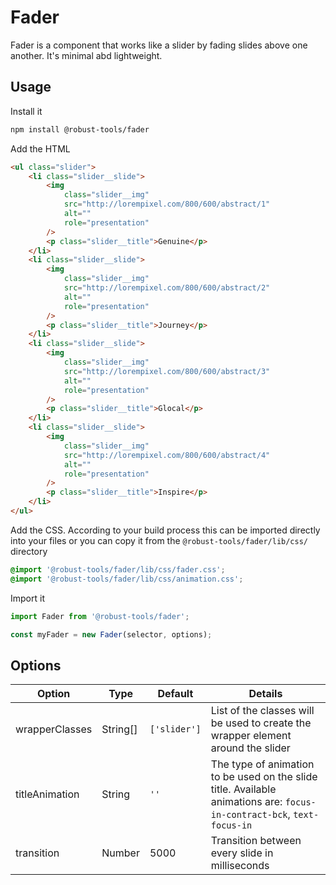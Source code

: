 # Fader

Fader is a component that works like a slider by fading slides above one another. It's minimal abd lightweight.

## Usage

Install it

```bash
npm install @robust-tools/fader
```

Add the HTML

```html
<ul class="slider">
	<li class="slider__slide">
		<img
			class="slider__img"
			src="http://lorempixel.com/800/600/abstract/1"
			alt=""
			role="presentation"
		/>
		<p class="slider__title">Genuine</p>
	</li>
	<li class="slider__slide">
		<img
			class="slider__img"
			src="http://lorempixel.com/800/600/abstract/2"
			alt=""
			role="presentation"
		/>
		<p class="slider__title">Journey</p>
	</li>
	<li class="slider__slide">
		<img
			class="slider__img"
			src="http://lorempixel.com/800/600/abstract/3"
			alt=""
			role="presentation"
		/>
		<p class="slider__title">Glocal</p>
	</li>
	<li class="slider__slide">
		<img
			class="slider__img"
			src="http://lorempixel.com/800/600/abstract/4"
			alt=""
			role="presentation"
		/>
		<p class="slider__title">Inspire</p>
	</li>
</ul>
```

Add the CSS. According to your build process this can be imported directly into your files or you can copy it from the `@robust-tools/fader/lib/css/` directory

```css
@import '@robust-tools/fader/lib/css/fader.css';
@import '@robust-tools/fader/lib/css/animation.css';
```

Import it

```javascript
import Fader from '@robust-tools/fader';

const myFader = new Fader(selector, options);
```

## Options

| Option         | Type     | Default      | Details                                                                                                                 |
| -------------- | -------- | ------------ | ----------------------------------------------------------------------------------------------------------------------- |
| wrapperClasses | String[] | `['slider']` | List of the classes will be used to create the wrapper element around the slider                                        |
| titleAnimation | String   | `''`         | The type of animation to be used on the slide title. Available animations are: `focus-in-contract-bck`, `text-focus-in` |
| transition     | Number   | 5000         | Transition between every slide in milliseconds                                                                          |
